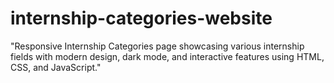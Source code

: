 # internship-categories-website
"Responsive Internship Categories page showcasing various internship fields with modern design, dark mode, and interactive features using HTML, CSS, and JavaScript."
